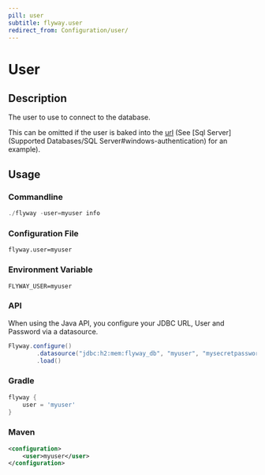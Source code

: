 ```yaml
---
pill: user
subtitle: flyway.user
redirect_from: Configuration/user/
---
```


# User

## Description
The user to use to connect to the database.

This can be omitted if the user is baked into the [url](Configuration/parameters/url) (See [Sql Server](Supported Databases/SQL Server#windows-authentication) for an example).

## Usage

### Commandline
```powershell
./flyway -user=myuser info
```

### Configuration File
```properties
flyway.user=myuser
```

### Environment Variable
```properties
FLYWAY_USER=myuser
```

### API
When using the Java API, you configure your JDBC URL, User and Password via a datasource.
```java
Flyway.configure()
        .datasource("jdbc:h2:mem:flyway_db", "myuser", "mysecretpassword")
        .load()
```

### Gradle
```groovy
flyway {
    user = 'myuser'
}
```

### Maven
```xml
<configuration>
    <user>myuser</user>
</configuration>
```
